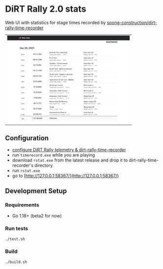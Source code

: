 # DiRT Rally 2.0 stats

Web UI with statistics for stage times recorded by
[soong-construction/dirt-rally-time-recorder](https://github.com/soong-construction/dirt-rally-time-recorder)

<table>
<tr>
<td><a href="docs/screens/by-day.png?raw=true" target="_blank"><img src="docs/screens/by-day.png" width="400" height="286" alt="Stats by days"/></a></td>
</tr>
</table>

## Configuration

* [configure DiRT Rally telemetry & dirt-rally-time-recorder](https://github.com/soong-construction/dirt-rally-time-recorder#configuration)
* run `timerecord.exe` while you are playing
* download `rstat.exe` from the latest release and drop it to dirt-rally-time-recorder's directory
* run `rstat.exe`
* go to [http://127.0.0.1:58367/](http://127.0.0.1:58367/)

## Development Setup

### Requirements

* Go 1.18+ (beta2 for now)

### Run tests

```
./test.sh
```

### Build

```
./build.sh
```
